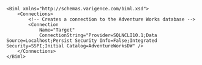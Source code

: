	<Biml xmlns="http://schemas.varigence.com/biml.xsd">	    <Connections>			<!-- Creates a connection to the Adventure Works database -->	        <Connection 				Name="Target" 				ConnectionString="Provider=SQLNCLI10.1;Data Source=Localhost;Persist Security Info=False;Integrated Security=SSPI;Initial Catalog=AdventureWorksDW" />	    </Connections>	</Biml>	
